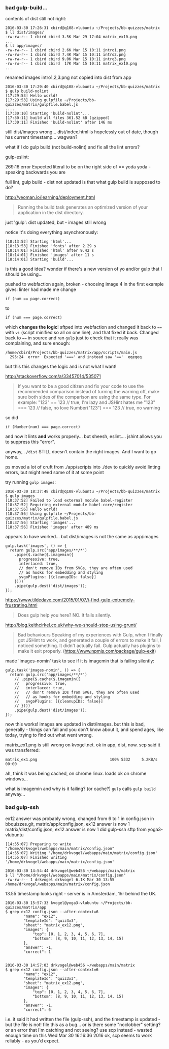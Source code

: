 
### bad gulp-build...

contents of dist still not right:

    2016-03-30 17:26:31 cbird@q108-vlubuntu ~/Projects/bb-quizzes/matrix
    $ ll dist/images/
    -rw-rw-r-- 1 cbird cbird 3.5K Mar 29 17:04 matrix_ex10.png
    ...
    $ ll app/images/
    -rw-rw-r-- 1 cbird cbird 2.6K Mar 15 10:11 intro1.png
    -rw-rw-r-- 1 cbird cbird 7.4K Mar 15 10:11 intro2.png
    -rw-rw-r-- 1 cbird cbird 9.0K Mar 15 10:11 intro3.png
    -rw-rw-r-- 1 cbird cbird  17K Mar 15 10:11 matrix_ex10.png
    ...

renamed images intro1,2,3.png not copied into dist from app

    2016-03-30 17:29:40 cbird@q108-vlubuntu ~/Projects/bb-quizzes/matrix
    $ gulp build-nolint
    [17:29:53] Hello world!
    [17:29:53] Using gulpfile ~/Projects/bb-quizzes/matrix/gulpfile.babel.js
    ....
    [17:30:10] Starting 'build-nolint'...
    [17:30:11] build all files 361.52 kB (gzipped)
    [17:30:11] Finished 'build-nolint' after 146 ms

still dist/images wrong... dist/index.html is hopelessly out of date, though has current timestamp... wagwan?

what if I do gulp build (not build-nolint) and fix all the lint errors?

gulp-eslint:

  269:16   error  Expected literal to be on the right side of ==  yoda
yoda - speaking backwards you are

full lint, gulp build - dist not updated
is that what gulp build is supposed to do?

http://yeoman.io/learning/deployment.html
>Running the build task generates an optimized version of your application in the dist directory.

just 'gulp': dist updated, but - images still wrong

notice it's doing everything asynchronously:

    [18:13:52] Starting 'html'...
    [18:13:53] Finished 'fonts' after 2.29 s
    [18:14:01] Finished 'html' after 9.42 s
    [18:14:01] Finished 'images' after 11 s
    [18:14:01] Starting 'build'...

is this a good idea?
wonder if there's a new version of yo and/or gulp that I should be using...

pushed to webfaction again, broken - choosing image 4 in the first example gives:
linter had made me change 

    if (num == page.correct)

to

    if (num === page.correct)

which **changes the logic**! sftped into webfaction and changed it back to `==` with `vi` (script minified so all on one line), and that fixed it back. Changed back to `==` in source and ran `gulp` just to check that it really was complaining, and sure enough:

    /home/cbird/Projects/bb-quizzes/matrix/app/scripts/main.js
      295:24  error  Expected '===' and instead saw '=='  eqeqeq

but this this changes the logic and is not what I want!

http://stackoverflow.com/a/33457014/535071
>If you want to be a good citizen and fix your code to use the recommended comparison instead of turning the warning off, make sure both sides of the comparison are using the same type.
For example:
"123" == 123          // true, I'm lazy and JSHint hates me
"123" === 123         // false, no love
Number("123") === 123 // true, no warning

so did

    if (Number(num) === page.correct)

and now it lints **and** works properly... but sheesh, eslint.... jshint allows you to suppress this "error".

anyway, `./dist` STILL doesn't contain the right images. And I want to go home.

ps moved a lot of cruft from ./app/scripts into ./dev to quickly avoid linting errors, but might need some of it at some point

try running `gulp images`:

    2016-03-30 18:37:48 cbird@q108-vlubuntu ~/Projects/bb-quizzes/matrix
    $ gulp images
    [18:37:52] Failed to load external module babel-register
    [18:37:52] Requiring external module babel-core/register
    [18:37:56] Hello world!
    [18:37:56] Using gulpfile ~/Projects/bb-quizzes/matrix/gulpfile.babel.js
    [18:37:56] Starting 'images'...
    [18:37:56] Finished 'images' after 489 ms

appears to have worked... but dist/images is not the same as app/images

    gulp.task('images', () => {
      return gulp.src('app/images/**/*')
        .pipe($.cache($.imagemin({
          progressive: true,
          interlaced: true,
          // don't remove IDs from SVGs, they are often used
          // as hooks for embedding and styling
          svgoPlugins: [{cleanupIDs: false}]
        })))
        .pipe(gulp.dest('dist/images'));
    });

https://www.tildedave.com/2015/01/07/i-find-gulp-extremely-frustrating.html
>Does gulp help you here? NO. It fails silently.

http://blog.keithcirkel.co.uk/why-we-should-stop-using-grunt/
>Bad behaviours
Speaking of my experiences with Gulp, when I finally got JSHint to work, and generated a couple of errors to make it fail, I noticed something. It didn't actually fail.
>Gulp actually has plugins to make it exit properly. (https://www.npmjs.com/package/gulp-exit)

made 'images-nomin' task to see if it is imagemin that is failing silently:

    gulp.task('images-nomin', () => {
      return gulp.src('app/images/**/*')
        // .pipe($.cache($.imagemin({
        //   progressive: true,
        //   interlaced: true,
        //   // don't remove IDs from SVGs, they are often used
        //   // as hooks for embedding and styling
        //   svgoPlugins: [{cleanupIDs: false}]
        // })))
        .pipe(gulp.dest('dist/images'));
    });

now this works! images are updated in dist/images.
but this is bad, generally - things can fail and you don't know about it, and spend ages, like today, trying to find out what went wrong.

matrix_ex1.png is still wrong on kvogel.net.
ok in app, dist, now. scp said it was transferred:

    matrix_ex1.png                                100% 5332     5.2KB/s   00:00 

ah, think it was being cached, on chrome linux. loads ok on chrome windows... 

what is imagemin and why is it failing? (or cache?)
`gulp` calls `gulp build` anyway...

### bad gulp-ssh

ex12 answer was probably wrong, changed from 6 to 1 in config.json
in bbquizzes.git, 
    matrix/app/config.json, ex12 answer is now 1
    matrix/dist/config.json, ex12 answer is now 1
did gulp-ssh sftp from yoga3-vlubuntu


    [14:55:07] Preparing to write "/home/drkvogel/webapps/main/matrix/config.json"
    [14:55:07] Writing '/home/drkvogel/webapps/main/matrix/config.json'
    [14:55:07] Finished writing '/home/drkvogel/webapps/main/matrix/config.json'

    2016-03-30 14:54:44 drkvogel@web456 ~/webapps/main/matrix
    $ ll "/home/drkvogel/webapps/main/matrix/config.json"
    -rw-rw-r-- 1 drkvogel drkvogel 6.1K Mar 30 13:55 /home/drkvogel/webapps/main/matrix/config.json

13.55 timestamp looks right - server is in Amsterdam, 1hr behind the UK.

    2016-03-30 15:57:33 kvogel@yoga3-vlubuntu ~/Projects/bb-quizzes/matrix/app
    $ grep ex12 config.json --after-context=6
            "name": "ex12",
            "templateId": "quiz3x3",
            "sheet": "matrix_ex12.png",
            "images": {
                "top": [0, 1, 2, 3, 4, 5, 6, 7],
                "bottom": [8, 9, 10, 11, 12, 13, 14, 15]
            },
            "answer": -1,
            "correct": 1


    2016-03-30 14:57:03 drkvogel@web456 ~/webapps/main/matrix
    $ grep ex12 config.json --after-context=6
            "name": "ex12",
            "templateId": "quiz3x3",
            "sheet": "matrix_ex12.png",
            "images": {
                "top": [0, 1, 2, 3, 4, 5, 6, 7],
                "bottom": [8, 9, 10, 11, 12, 13, 14, 15]
            },
            "answer": -1,
            "correct": 6

i.e. it said it had written the file (gulp-ssh), and the timestamp is updated - but the file is not!
file this as a bug...
or is there some "noclobber" setting?
or an error that I'm catching and not seeing?
use scp instead - wasted enough time on this
Wed Mar 30 16:16:36 2016 ok, scp seems to work reliably - as you'd expect.